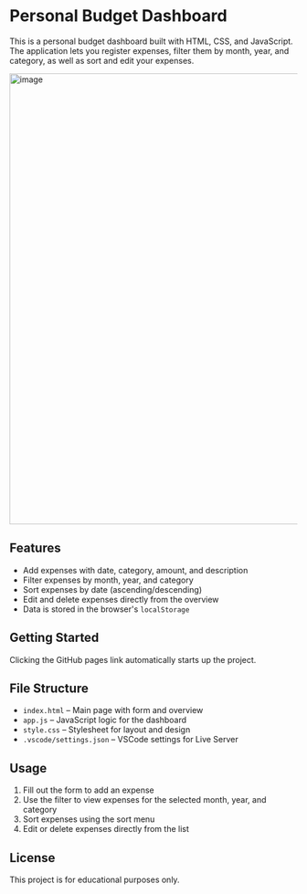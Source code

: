 # Personal Budget Dashboard

This is a personal budget dashboard built with HTML, CSS, and JavaScript. The application lets you register expenses, filter them by month, year, and category, as well as sort and edit your expenses.

<img width="1686" height="790" alt="image" src="https://github.com/user-attachments/assets/42584e2e-fb40-4cb4-b37f-8d2dd31b072b" />


## Features

- Add expenses with date, category, amount, and description
- Filter expenses by month, year, and category
- Sort expenses by date (ascending/descending)
- Edit and delete expenses directly from the overview
- Data is stored in the browser's `localStorage`

## Getting Started

Clicking the GitHub pages link automatically starts up the project.


## File Structure

- `index.html` – Main page with form and overview
- `app.js` – JavaScript logic for the dashboard
- `style.css` – Stylesheet for layout and design
- `.vscode/settings.json` – VSCode settings for Live Server

## Usage

1. Fill out the form to add an expense
2. Use the filter to view expenses for the selected month, year, and category
3. Sort expenses using the sort menu
4. Edit or delete expenses directly from the list

## License

This project is for educational purposes only.

